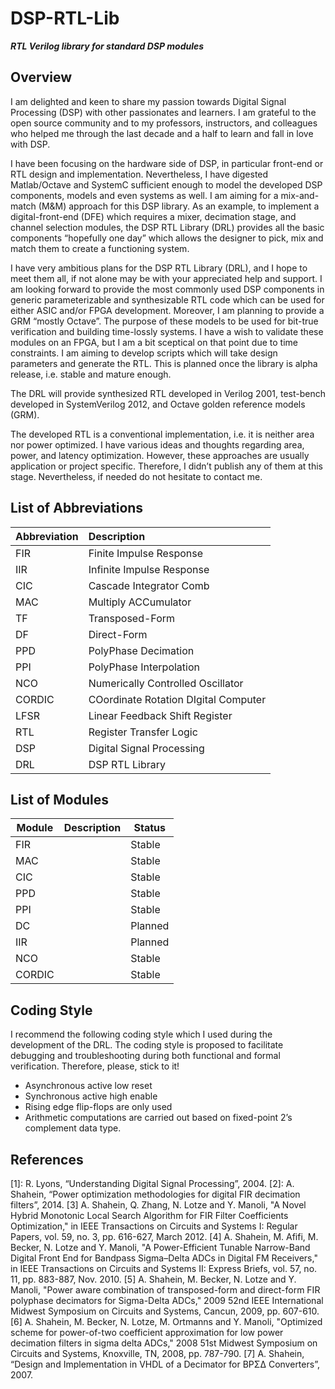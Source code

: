 # DSP-RTL-Lib
_**RTL Verilog library for standard DSP modules**_

## Overview
I am delighted and keen to share my passion towards Digital Signal Processing (DSP) with other passionates and learners. I am grateful to the open source community and to my professors, instructors, and colleagues who helped me through the last decade and a half to learn and fall in love with DSP.

I have been focusing on the hardware side of DSP, in particular front-end or RTL design and implementation. Nevertheless, I have digested Matlab/Octave and SystemC sufficient enough to model the developed DSP components, models and even systems as well. I am aiming for a mix-and-match (M&M) approach for this DSP library. As an example, to implement a digital-front-end (DFE) which requires a mixer, decimation stage, and channel selection modules, the DSP RTL Library (DRL) provides all the basic components “hopefully one day” which allows the designer to pick, mix and match them to create a functioning system.

I have very ambitious plans for the DSP RTL Library (DRL), and I hope to meet them all, if not alone may be with your appreciated help and support. I am looking forward to provide the most commonly used DSP components in generic parameterizable and synthesizable RTL code which can be used for either ASIC and/or FPGA development. Moreover, I am planning to provide a GRM “mostly Octave”. The purpose of these models to be used for bit-true verification and building time-lossly systems. I have a wish to validate these modules on an FPGA, but I am a bit sceptical on that point due to time constraints. I am aiming to develop scripts which will take design parameters and generate the RTL. This is planned once the library is alpha release, i.e. stable and mature enough.

The DRL will provide synthesized RTL developed in Verilog 2001, test-bench developed in SystemVerilog 2012, and Octave golden reference models (GRM).

The developed RTL is a conventional implementation, i.e. it is neither area nor power optimized. I have various ideas and thoughts regarding area, power, and latency optimization. However, these approaches are usually application or project specific. Therefore, I didn’t publish any of them at this stage. Nevertheless, if needed do not hesitate to contact me.

## List of Abbreviations
Abbreviation | Description
-------------|:------------
FIR |Finite Impulse Response
IIR |Infinite Impulse Response
CIC | Cascade Integrator Comb
MAC | Multiply ACCumulator
TF | Transposed-Form
DF | Direct-Form
PPD | PolyPhase Decimation
PPI | PolyPhase Interpolation
NCO | Numerically Controlled Oscillator
CORDIC | COordinate Rotation DIgital Computer
LFSR | Linear Feedback Shift Register
RTL | Register Transfer Logic
DSP | Digital Signal Processing
DRL | DSP RTL Library

## List of Modules

Module | Description | Status
-------|-------------|-------
FIR | | Stable
MAC | | Stable
CIC | | Stable
PPD | | Stable
PPI | | Stable
DC | | Planned
IIR | | Planned
NCO | | Stable
CORDIC | | Stable

## Coding Style
I recommend the following coding style which I used during the development of the DRL. The coding style is proposed to facilitate debugging and troubleshooting during both functional and formal verification. Therefore, please, stick to it!

* Asynchronous active low reset
* Synchronous active high enable
* Rising edge flip-flops are only used
* Arithmetic computations are carried out based on fixed-point 2’s complement data type.

## References
[1]: R. Lyons, “Understanding Digital Signal Processing”, 2004.
[2]: A. Shahein, “Power optimization methodologies for digital FIR decimation filters”, 2014. 
[3] A. Shahein, Q. Zhang, N. Lotze and Y. Manoli, "A Novel Hybrid Monotonic Local Search Algorithm for FIR Filter Coefficients Optimization," in IEEE Transactions on Circuits and Systems I: Regular Papers, vol. 59, no. 3, pp. 616-627, March 2012.
[4] A. Shahein, M. Afifi, M. Becker, N. Lotze and Y. Manoli, "A Power-Efficient Tunable Narrow-Band Digital Front End for Bandpass Sigma–Delta ADCs in Digital FM Receivers," in IEEE Transactions on Circuits and Systems II: Express Briefs, vol. 57, no. 11, pp. 883-887, Nov. 2010.
[5] A. Shahein, M. Becker, N. Lotze and Y. Manoli, "Power aware combination of transposed-form and direct-form FIR polyphase decimators for Sigma-Delta ADCs," 2009 52nd IEEE International Midwest Symposium on Circuits and Systems, Cancun, 2009, pp. 607-610.
[6] A. Shahein, M. Becker, N. Lotze, M. Ortmanns and Y. Manoli, "Optimized scheme for power-of-two coefficient approximation for low power decimation filters in sigma delta ADCs," 2008 51st Midwest Symposium on Circuits and Systems, Knoxville, TN, 2008, pp. 787-790.
[7] A. Shahein, “Design and Implementation in VHDL of a Decimator for BPΣ∆ Converters”, 2007.
